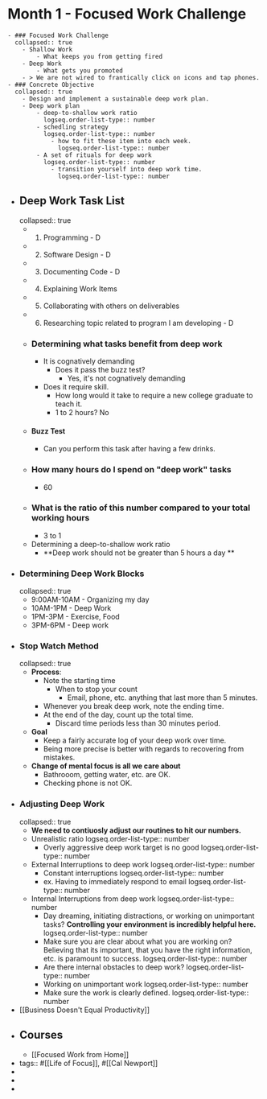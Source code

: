 # Month 1 - Focused Work Challenge
	- ### Focused Work Challenge
	  collapsed:: true
		- Shallow Work
			- What keeps you from getting fired
		- Deep Work
			- What gets you promoted
		- > We are not wired to frantically click on icons and tap phones.
	- ### Concrete Objective
	  collapsed:: true
		- Design and implement a sustainable deep work plan.
		- Deep work plan
			- deep-to-shallow work ratio
			  logseq.order-list-type:: number
			- schedling strategy 
			  logseq.order-list-type:: number
				- how to fit these item into each week.
				  logseq.order-list-type:: number
			- A set of rituals for deep work
			  logseq.order-list-type:: number
				- transition yourself into deep work time.
				  logseq.order-list-type:: number
- ## Deep Work Task List
  collapsed:: true
	- 1. Programming - D
	- 2. Software Design - D
	- 3. Documenting Code - D
	- 4. Explaining Work Items
	- 5. Collaborating with others on deliverables
	- 6. Researching topic related to program I am developing - D
	- ### Determining what tasks benefit from deep work
		- It is cognatively demanding
			- Does it pass the buzz test?
				- Yes, it's not cognatively demanding
		- Does it require skill.
			- How long would it take to require a new college graduate to teach it.
			- 1 to 2 hours? No
	- #### Buzz Test
		- Can you perform this task after having a few drinks.
	- ### How many hours do I spend on "deep work" tasks
		- 60
	- ### What is the ratio of this number compared to your total working hours
		- 3 to 1
	- Determining a deep-to-shallow work ratio
		- **Deep work should not be greater than 5 hours a day **
- ### Determining Deep Work Blocks
  collapsed:: true
	- 9:00AM-10AM - Organizing my day
	- 10AM-1PM - Deep Work
	- 1PM-3PM -  Exercise, Food
	- 3PM-6PM - Deep work
- ### Stop Watch Method
  collapsed:: true
	- **Process**:
		- Note the starting time
			- When to stop your count
				- Email, phone, etc. anything that last more than 5 minutes.
		- Whenever you break deep work, note the ending time.
		- At the end of the day, count up the total time.
			- Discard time periods less than 30 minutes period.
	- **Goal**
		- Keep a fairly accurate log of your deep work over time.
		- Being more precise is better with regards to recovering from mistakes.
	- **Change of mental focus is all we care about**
		- Bathrooom, getting water, etc. are OK.
		- Checking phone is not OK.
- ### Adjusting Deep Work
  collapsed:: true
	- **We need to contiuosly adjust our routines to hit our numbers.**
	- Unrealistic ratio
	  logseq.order-list-type:: number
		- Overly aggressive deep work target is no good
		  logseq.order-list-type:: number
	- External Interruptions to deep work
	  logseq.order-list-type:: number
		- Constant interruptions
		  logseq.order-list-type:: number
		- ex. Having to immediately respond to email
		  logseq.order-list-type:: number
	- Internal Interruptions from deep work
	  logseq.order-list-type:: number
		- Day dreaming, initiating distractions,  or working on unimportant tasks? **Controlling your environment is incredibly helpful here.**
		  logseq.order-list-type:: number
		- Make sure you are clear about what you are working on? Believing that its important, that you have the right information,  etc. is paramount to success.
		  logseq.order-list-type:: number
		- Are there internal obstacles to deep work?
		  logseq.order-list-type:: number
		- Working on unimportant work
		  logseq.order-list-type:: number
		- Make sure the work is clearly defined.
		  logseq.order-list-type:: number
- [[Business Doesn't Equal Productivity]]
- ## Courses
	- [[Focused Work from Home]]
- tags:: #[[Life of Focus]], #[[Cal Newport]]
-
-
-